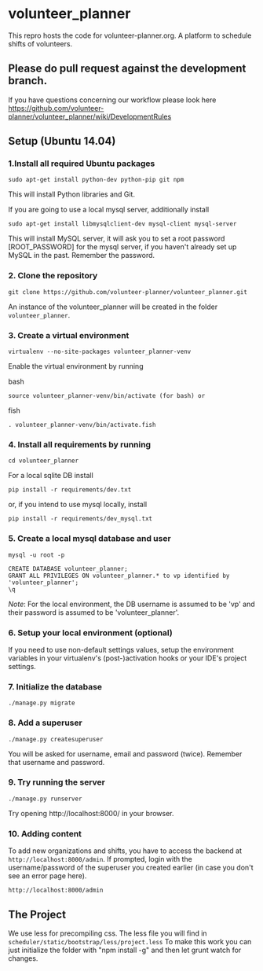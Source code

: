 # volunteer_planner
This repro hosts the code for volunteer-planner.org. A platform to schedule shifts of volunteers.

## Please do pull request against the development branch.
If you have questions concerning our workflow please look here
https://github.com/volunteer-planner/volunteer_planner/wiki/DevelopmentRules

## Setup (Ubuntu 14.04)

### 1.Install all required Ubuntu packages

    sudo apt-get install python-dev python-pip git npm

This will install Python libraries and Git.

If you are going to use a local mysql server, additionally install 

    sudo apt-get install libmysqlclient-dev mysql-client mysql-server

This will install MySQL server, it will ask you to set a root password 
[ROOT_PASSWORD] for the mysql server, if you haven't already set up MySQL in the
past. Remember the password.

### 2. Clone the repository

    git clone https://github.com/volunteer-planner/volunteer_planner.git
    
An instance of the volunteer_planner will be created in the folder 
`volunteer_planner`.

### 3. Create a virtual environment

    virtualenv --no-site-packages volunteer_planner-venv
    
Enable the virtual environment by running 

bash
    
    source volunteer_planner-venv/bin/activate (for bash) or

fish 

    . volunteer_planner-venv/bin/activate.fish

### 4. Install all requirements by running 

    cd volunteer_planner
    
For a local sqlite DB install 

    pip install -r requirements/dev.txt

or, if you intend to use mysql locally, install 

    pip install -r requirements/dev_mysql.txt

### 5. Create a local mysql database and user
    
    mysql -u root -p

    CREATE DATABASE volunteer_planner;
    GRANT ALL PRIVILEGES ON volunteer_planner.* to vp identified by 'volunteer_planner';
    \q

*Note*: For the local environment, the DB username is assumed to be 'vp' 
and their password is assumed to be 'volunteer_planner'.

### 6. Setup your local environment (optional)

If you need to use non-default settings values, setup the environment variables
in your virtualenv's (post-)activation hooks or your IDE's project settings.

### 7. Initialize the database

    ./manage.py migrate

### 8. Add a superuser

    ./manage.py createsuperuser
    
You will be asked for username, email and password (twice). Remember that 
username and password.

### 9. Try running the server

    ./manage.py runserver

Try opening http://localhost:8000/ in your browser.

### 10. Adding content

To add new organizations and shifts, you have to access the backend at 
`http://localhost:8000/admin`. If prompted, login with the username/password of 
the superuser you created earlier (in case you don't see an error page here).

    http://localhost:8000/admin

## The Project

We use less for precompiling css. The less file you will find in 
`scheduler/static/bootstrap/less/project.less` To make this work you can just 
initialize the folder with "npm install -g" and then let grunt watch for 
changes.
